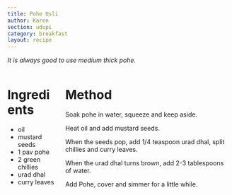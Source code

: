 ```yaml
---
title: Pohe Usli
author: Karen
section: udupi
category: breakfast
layout: recipe
---
```

_It is always good to use medium thick pohe._
<br>
<div class='columns'> <div class='column is-one-third p-3' markdown='1'>

# Ingredients

* oil
* mustard seeds
* 1 pav pohe
* 2 green chillies
* urad dhal
* curry leaves


</div> <div class='column is-two-thirds p-3' markdown='1'>

# Method

Soak pohe in water, squeeze and keep aside.

Heat oil and add mustard seeds.

When the seeds pop, add 1/4 teaspoon urad dhal, split chillies and curry leaves.

When the urad dhal turns brown, add 2-3 tablespoons of water.

Add Pohe, cover and simmer for a little while.




</div> </div>